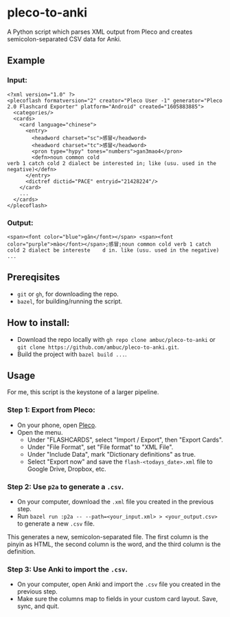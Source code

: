 # pleco-to-anki

A Python script which parses XML output from Pleco and creates
semicolon-separated CSV data for Anki.

## Example

### Input:

```
<?xml version="1.0" ?>
<plecoflash formatversion="2" creator="Pleco User -1" generator="Pleco 2.0 Flashcard Exporter" platform="Android" created="1605883885">
  <categories/>
  <cards>
    <card language="chinese">
      <entry>
        <headword charset="sc">感冒</headword>
        <headword charset="tc">感冒</headword>
        <pron type="hypy" tones="numbers">gan3mao4</pron>
        <defn>noun common cold
verb 1 catch cold 2 dialect be interested in; like (usu. used in the negative)</defn>
      </entry>
      <dictref dictid="PACE" entryid="21428224"/>
    </card>
    ...
  </cards>
</plecoflash>
```

### Output:

```
<span><font color="blue">găn</font></span> <span><font color="purple">mào</font></span>;感冒;noun common cold verb 1 catch cold 2 dialect be intereste    d in. like (usu. used in the negative)
...
```

## Prereqisites

*  `git` or `gh`, for downloading the repo.
*  `bazel`, for building/running the script.

## How to install:

*  Download the repo locally with `gh repo clone ambuc/pleco-to-anki` or
   `git clone https://github.com/ambuc/pleco-to-anki.git`.
*  Build the project with `bazel build ...`.

## Usage

For me, this script is the keystone of a larger pipeline.

### Step 1: Export from Pleco:

*  On your phone, open [Pleco](https://www.pleco.com/products/pleco-for-android/).
*  Open the menu. 
   *  Under "FLASHCARDS", select "Import / Export", then "Export Cards". 
   *  Under "File Format", set "File format" to "XML File".
   *  Under "Include Data", mark "Dictionary definitions" as true.
   *  Select "Export now" and save the `flash-<todays_date>.xml` file to
      Google Drive, Dropbox, etc.

### Step 2: Use `p2a` to generate a `.csv`.

*  On your computer, download the `.xml` file you created in the previous step.
*  Run `bazel run :p2a -- --path=<your_input.xml> > <your_output.csv>` to
   generate a new `.csv` file.
   
This generates a new, semicolon-separated file. The first column is the pinyin
as HTML, the second column is the word, and the third column is the definition.

### Step 3: Use Anki to import the `.csv`.

*  On your computer, open Anki and import the `.csv` file you created in the
   previous step.
*  Make sure the columns map to fields in your custom card layout. Save, sync,
   and quit.

